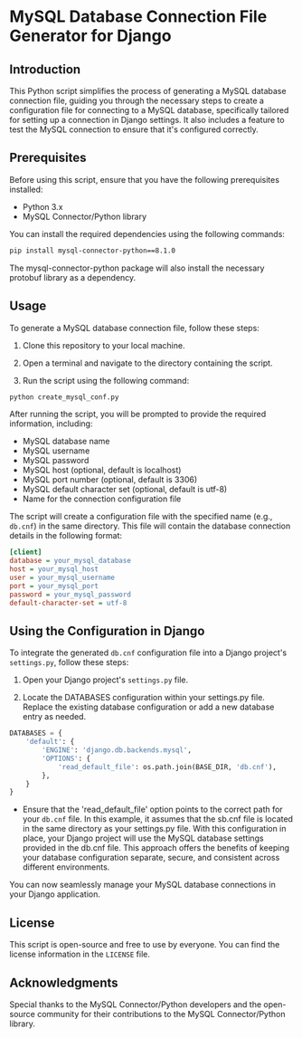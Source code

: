 # MySQL Database Connection File Generator for Django

## Introduction

This Python script simplifies the process of generating a MySQL database connection file,
guiding you through the necessary steps to create a configuration file for connecting to a MySQL database,
specifically tailored for setting up a connection in Django settings. It also includes a feature to test the MySQL
connection to ensure that it's configured correctly.

## Prerequisites

Before using this script, ensure that you have the following prerequisites installed:

- Python 3.x
- MySQL Connector/Python library

You can install the required dependencies using the following commands:

```bash
pip install mysql-connector-python==8.1.0
```

The mysql-connector-python package will also install the necessary protobuf library as a dependency.

## Usage

To generate a MySQL database connection file, follow these steps:

1. Clone this repository to your local machine.

2. Open a terminal and navigate to the directory containing the script.

3. Run the script using the following command:

```bash
python create_mysql_conf.py
```

After running the script, you will be prompted to provide the required information, including:

- MySQL database name
- MySQL username
- MySQL password
- MySQL host (optional, default is localhost)
- MySQL port number (optional, default is 3306)
- MySQL default character set (optional, default is utf-8)
- Name for the connection configuration file

The script will create a configuration file with the specified name (e.g., `db.cnf`) in the same directory.
This file will contain the database connection details in the following format:

```ini
[client]
database = your_mysql_database
host = your_mysql_host
user = your_mysql_username
port = your_mysql_port
password = your_mysql_password
default-character-set = utf-8
```

## Using the Configuration in Django

To integrate the generated `db.cnf` configuration file into a Django project's `settings.py`, follow these steps:

1. Open your Django project's `settings.py` file.

2. Locate the DATABASES configuration within your settings.py file. Replace the existing database configuration or add
   a new database entry as needed.

```python
DATABASES = {
    'default': {
        'ENGINE': 'django.db.backends.mysql',
        'OPTIONS': {
            'read_default_file': os.path.join(BASE_DIR, 'db.cnf'),
        },
    }
}
```
* Ensure that the 'read_default_file' option points to the correct path for your `db.cnf` file. In this example,
it assumes that the sb.cnf file is located in the same directory as your settings.py file.
With this configuration in place, your Django project will use the MySQL database settings provided in the db.cnf file.
This approach offers the benefits of keeping your database configuration separate, secure, and consistent across different environments.

You can now seamlessly manage your MySQL database connections in your Django application.

## License

This script is open-source and free to use by everyone. You can find the license information in the `LICENSE` file.

## Acknowledgments

Special thanks to the MySQL Connector/Python developers and the open-source community for their contributions to the
MySQL Connector/Python library.
